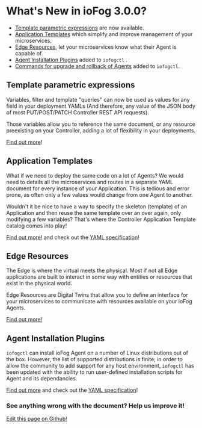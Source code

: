 # What's New in ioFog 3.0.0?

- [Template parametric expressions](../reference-iofogctl/reference-template-engine.html) are now available.
- [Application Templates](../applications/application-templates.html) which simplify and improve management of your microservices.
- [Edge Resources](../agent-management/edge-resources.html), let your microservices know what their Agent is capable of.
- [Agent Installation Plugins](../platform-deployment/setup-your-agents.html#customize-agent-installation) added to `iofogctl` .
- [Commands for upgrade and rollback of Agents](../agent-management/upgrade-rollback.html) added to `iofogctl`.

## Template parametric expressions

Variables, filter and template "queries" can now be used as values for any field in your deployment YAMLs (And therefore, any value of the JSON body of most PUT/POST/PATCH Controller REST API requests).

Those variables allow you to reference the same document, or any resource preexisting on your Controller, adding a lot of flexibility in your deployments.

[Find out more](../reference-iofogctl/reference-template-engine.html)!

## Application Templates

What if we need to deploy the same code on a lot of Agents? We would need to details all the microservices and routes in a separate YAML document for every instance of your Application. This is tedious and error prone, as often only a few values would change from one Agent to another.

Wouldn't it be nice to have a way to specify the skeleton (template) of an Application and then reuse the same template over an over again, only modifying a few variables? That's where the Controller Application Template catalog comes into play!

[Find out more!](../applications/application-templates.html) and check out the [YAML specification](../reference-iofogctl/reference-application-template.html)!

## Edge Resources

The Edge is where the virtual meets the physical. Most if not all Edge applications are built to interact in some way with entities or resources that exist in the physical world.

Edge Resources are Digital Twins that allow you to define an interface for your microservices to communicate with resources available on your ioFog Agents.

[Find out more!](../agent-management/edge-resources.html)

## Agent Installation Plugins

`iofogctl` can install ioFog Agent on a number of Linux distributions out of the box. However, the list of supported distributions is finite; in order to allow the community to add support for any host environment, `iofogctl` has been updated with the ability to run user-defined installation scripts for Agent and its dependancies.

[Find out more](../platform-deployment/setup-your-agents.html#customize-agent-installation) and check out the [YAML specification](../reference-iofogctl/reference-agent.html#installation-plugin-fields)!

<aside class="notifications contribute">
  <h3><img src="/images/icos/ico-github.svg" alt="">See anything wrong with the document? Help us improve it!</h3>
  <a href="https://github.com/eclipse-iofog/iofog.org/edit/develop/content/docs/3.0/getting-started/whats-new.md"
    target="_blank">
    <p>Edit this page on Github!</p>
  </a>
</aside>
